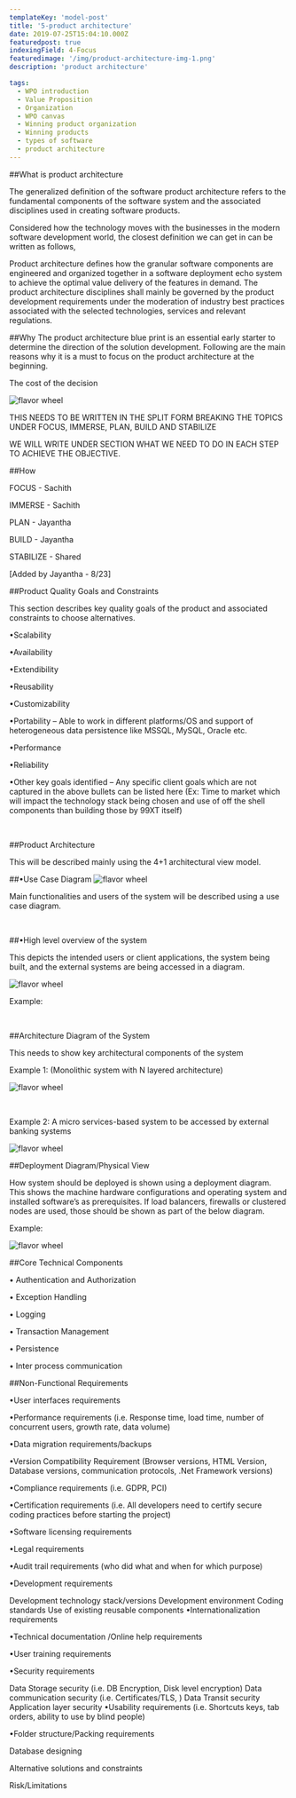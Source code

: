 ```yaml
---
templateKey: 'model-post'
title: '5-product architecture'
date: 2019-07-25T15:04:10.000Z
featuredpost: true
indexingField: 4-Focus
featuredimage: '/img/product-architecture-img-1.png'
description: 'product architecture'

tags:
  - WPO introduction
  - Value Proposition
  - Organization
  - WPO canvas
  - Winning product organization
  - Winning products
  - types of software
  - product architecture
---
```


##What is product architecture


The generalized definition of the software product architecture refers to the fundamental components of the software system and the associated disciplines used in creating software products.



Considered how the technology moves with the businesses in the modern software development world, the closest definition we can get in can be written as follows,



Product architecture defines how the granular software components are engineered and organized together in a software deployment echo system to achieve the optimal value delivery of the features in demand. The product architecture disciplines shall mainly be governed by the product development requirements under the moderation of industry best practices associated with the selected technologies, services and relevant regulations.



##Why
The product architecture blue print is an essential early starter to determine the direction of the solution development. Following are the main reasons why it is a must to focus on the product architecture at the beginning.



The cost of the decision

![flavor wheel](/img/product-architecture-img-1.png)




THIS NEEDS TO BE WRITTEN IN THE SPLIT FORM BREAKING THE TOPICS UNDER FOCUS, IMMERSE, PLAN, BUILD AND STABILIZE

WE WILL WRITE UNDER <HOW> SECTION WHAT WE NEED TO DO IN EACH STEP TO ACHIEVE THE OBJECTIVE.



##How


FOCUS - Sachith

IMMERSE - Sachith

PLAN - Jayantha

BUILD - Jayantha

STABILIZE - Shared



[Added by Jayantha - 8/23] 



##Product Quality Goals and Constraints

This section describes key quality goals of the product and associated constraints to choose alternatives.



•Scalability

•Availability

•Extendibility

•Reusability 

•Customizability

•Portability – Able to work in different platforms/OS and support of heterogeneous data persistence like MSSQL, MySQL, Oracle etc.

•Performance

•Reliability 

•Other key goals identified – Any specific client goals which are not captured in the above bullets can be listed here (Ex: Time to market which will impact the technology stack being chosen and use of off the shell components than building those by 99XT itself)



 

##Product Architecture

This will be described mainly using the 4+1 architectural view model.



##•Use Case Diagram
![flavor wheel](/img/product-architecture-img-2.png)


Main functionalities and users of the system will be described using a use case diagram.



 



 

##•High level overview of the system

This depicts the intended users or client applications, the system being built, and the external systems are being accessed in a diagram.

![flavor wheel](/img/product-architecture-img-3.png)

Example:

 



 



##Architecture Diagram of the System

This needs to show key architectural components of the system

Example 1: (Monolithic system with N layered architecture)

 ![flavor wheel](/img/product-architecture-img-4.png)



 

Example 2: A micro services-based system to be accessed by external banking systems

 ![flavor wheel](/img/product-architecture-img-5.png)



##Deployment Diagram/Physical View

How system should be deployed is shown using a deployment diagram. This shows the machine hardware configurations and operating system and installed software’s as prerequisites. If load balancers, firewalls or clustered nodes are used, those should be shown as part of the below diagram.

Example:

 ![flavor wheel](/img/product-architecture-img-6.png)





##Core Technical Components

•	Authentication and Authorization

•	Exception Handling

•	Logging

•	Transaction Management

•	Persistence

•	Inter process communication







##Non-Functional Requirements



•User interfaces requirements

•Performance requirements (i.e. Response time, load time, number of concurrent users, growth rate, data volume)

•Data migration requirements/backups

•Version Compatibility Requirement (Browser versions, HTML Version, Database versions, communication protocols, .Net Framework versions)

•Compliance requirements (i.e. GDPR, PCI)

•Certification requirements (i.e. All developers need to certify secure coding practices before starting the project)

•Software licensing requirements

•Legal requirements 

•Audit trail requirements (who did what and when for which purpose)

•Development requirements 

Development technology stack/versions
Development environment 
Coding standards 
Use of existing reusable components
•Internationalization requirements

•Technical documentation /Online help requirements

•User training requirements 

•Security requirements

Data Storage security (i.e. DB Encryption, Disk level encryption)
Data communication security (i.e. Certificates/TLS, )
Data Transit security 
Application layer security
•Usability requirements (i.e. Shortcuts keys, tab orders, ability to use by blind people)

•Folder structure/Packing requirements



Database designing

Alternative solutions and constraints

Risk/Limitations

